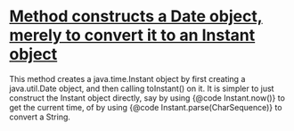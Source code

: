 # [Method constructs a Date object, merely to convert it to an Instant object](http://fb-contrib.sourceforge.net/bugdescriptions.html#UAC_UNNECESSARY_API_CONVERSION_DATE_TO_INSTANT)

This method creates a java.time.Instant object by first creating a java.util.Date object, and then calling
    		toInstant() on it. It is simpler to just construct the Instant object directly, say by using
    		{@code Instant.now()} to get the current time, of by using {@code Instant.parse(CharSequence)} to convert a String.